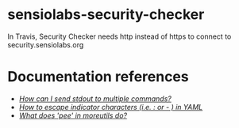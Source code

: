 # sensiolabs-security-checker
In Travis, Security Checker needs http instead of https to connect to security.sensiolabs.org

# Documentation references
* [*How can I send stdout to multiple commands?*](https://unix.stackexchange.com/questions/28503/how-can-i-send-stdout-to-multiple-commands)
* [*How to escape indicator characters (i.e. : or - ) in YAML*](https://stackoverflow.com/questions/11301650/how-to-escape-indicator-characters-i-e-or-in-yaml)
* [*What does 'pee' in moreutils do?*](https://serverfault.com/questions/96245/linux-debian-what-does-pee-in-moreutils-do)
